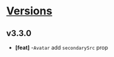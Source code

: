 # [Versions](https://github.com/Tracktor/design-system/releases)

## v3.3.0
- **[feat]** -`Avatar` add `secondarySrc` prop
